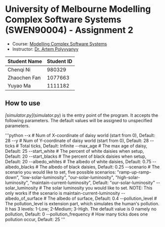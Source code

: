 # University of Melbourne Modelling Complex Software Systems (SWEN90004) - Assignment 2

- Course: [Modelling Complex Software Systems](https://handbook.unimelb.edu.au/2021/subjects/swen90004)
- Instructor: [Dr. Artem Polyvyanyy](http://polyvyanyy.com/)

| Student Name  | Student ID |
| ------------- | ------------- |
| Chenqi Ni   | 980329 |
| Zhaochen Fan   | 1077663 |
| Yuyao Ma | 1111182 |

## How to use

*[simulator.py]*(simulator.py) is the entry point of the program. It accepts the following parameters. The default values will be assigned to unspecified parameters.

'''python
--x  # Num of X-coordinate of daisy world (start from 0), Default: 28
--y  # Num of Y-coordinate of daisy world (start from 0), Default: 28
--ticks  # Total ticks, Default: Infinite
--max_age  # The max age of daisy, Default: 25
--start_white  # The percent of white daisies when setup, Default: 20
--start_blacks # The percent of black daisies when setup, Default: 20
--albedo_whites  # The albedo of white daisies, Default: 0.75
--albedo_blacks  # The albedo of black daisies, Default: 0.25
--scenario  # The scenario you would like to set, five possible scenarios: "ramp-up-ramp-down", "low-solar-luminosity", "our-solar-luminosity", "high-solar-luminosity", "maintain-current-luminosity", Default: "our-solar-luminosity"
--solar_luminosity  # The solar luminosity you would like to set. NOTE: This only works if the scenario is maintain-current-luminosity
--albedo_of_surface  # The albedo of surface, Default: 0.4
--pollution_level  # The pollution_level is extension part, which simulates the human's pollution. It has 3 levels: 1-Low; 2-Medium; 3-High. The default value is 0 namely no pollution, Default: 0
--pollution_frequency  # How many ticks does one pollution occur, Default: 25
'''
<!-- 
Launch command example:
    /* Program will run 1000 ticks under the default configuration. */
    java Simulator -ticks 1000

    /* -start-%-whites=25, -albedo-of-whites=0.8 -start-%-blacks=25 -albedo-of-blacks=0.20 
     * Program will run 1000 ticks.
     */
    java Simulator -ticks 1000 -start-%-whites 25 -albedo-of-whites 0.8 -start-%-blacks 25 -albedo-of-blacks 0.20
    
    /*
     * scenario is ramp-up-ramp-down. Program will run 1000 ticks.
     * note: according to the scenario you specify, -solar-luminosity will be covered even if you alreadly specify its value
     */
     java Simulator -ticks 1000 -scenario ramp-up-ramp-down

     /*
      * generate 50 male rabbits and 80 female rabbits. Program will run 1000 ticks.
      */
    java Simulator -ticks 1000 -start-male-rabbits 50 -start-female-rabbits 80

After launch the program, it will print the configuration firstly. If the input parameters are wrong, it will give you corresponding wrong information. If the input parameters are right, it should generate a csv file called "output.csv".
```python
python3 simulator.py
``` -->